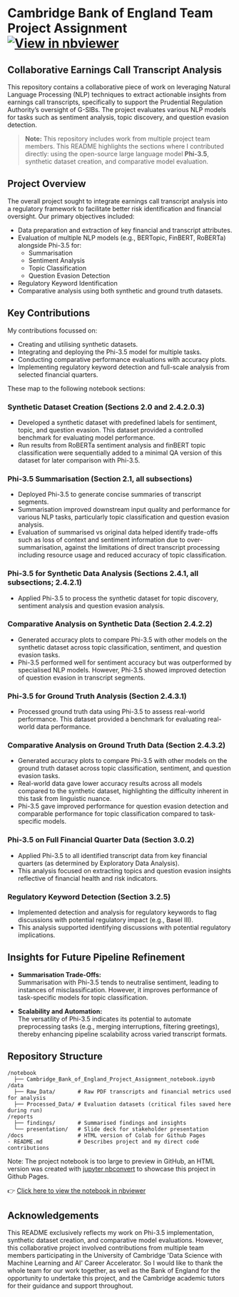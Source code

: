 # Cambridge Bank of England Team Project Assignment          [![View in nbviewer](https://img.shields.io/badge/View%20Notebook%20in-nbviewer-orange)](https://nbviewer.org/github/sian-davies/cam_ds_bank_of_england/blob/main/notebook/Cambridge_Bank_of_England_Project_Assignment_notebook.ipynb)


## Collaborative Earnings Call Transcript Analysis

This repository contains a collaborative piece of work on leveraging Natural Language Processing (NLP) techniques to extract actionable insights from earnings call transcripts, specifically to support the Prudential Regulation Authority’s oversight of G-SIBs. The project evaluates various NLP models for tasks such as sentiment analysis, topic discovery, and question evasion detection.

> **Note:** This repository includes work from multiple project team members. This README highlights the sections where I contributed directly: using the open-source large language model **Phi-3.5**, synthetic dataset creation, and comparative model evaluation.


## Project Overview

The overall project sought to integrate earnings call transcript analysis into a regulatory framework to facilitate better risk identification and financial oversight. Our primary objectives included:
- Data preparation and extraction of key financial and transcript attributes.
- Evaluation of multiple NLP models (e.g., BERTopic, FinBERT, RoBERTa) alongside Phi-3.5 for:
  - Summarisation
  - Sentiment Analysis
  - Topic Classification
  - Question Evasion Detection
- Regulatory Keyword Identification
- Comparative analysis using both synthetic and ground truth datasets.


## Key Contributions
My contributions focussed on:
- Creating and utilising synthetic datasets.
- Integrating and deploying the Phi-3.5 model for multiple tasks.
- Conducting comparative performance evaluations with accuracy plots.
- Implementing regulatory keyword detection and full-scale analysis from selected financial quarters.

These map to the following notebook sections:

### Synthetic Dataset Creation (Sections 2.0 and 2.4.2.0.3)
- Developed a synthetic dataset with predefined labels for sentiment, topic, and question evasion. This dataset provided a controlled benchmark for evaluating model performance. 
- Run results from RoBERTa sentiment analysis and finBERT topic classification were sequentially added to a minimal QA version of this dataset for later comparison with Phi-3.5.

### Phi-3.5 Summarisation (Section 2.1, all subsections)
- Deployed Phi-3.5 to generate concise summaries of transcript segments. 
- Summarisation improved downstream input quality and performance for various NLP tasks, particularly topic classification and question evasion analysis.
- Evaluation of summarised vs original data helped identify trade-offs such as loss of context and sentiment information due to over-summarisation, against the limitations of direct transcript processing including resource usage and reduced accuracy of topic classification.

### Phi-3.5 for Synthetic Data Analysis (Sections 2.4.1, all subsections; 2.4.2.1)
- Applied Phi-3.5 to process the synthetic dataset for topic discovery, sentiment analysis and question evasion analysis.

### Comparative Analysis on Synthetic Data (Section 2.4.2.2)
- Generated accuracy plots to compare Phi-3.5 with other models on the synthetic dataset across topic classification, sentiment, and question evasion tasks. 
- Phi-3.5 performed well for sentiment accuracy but was outperformed by specialised NLP models. However, Phi-3.5 showed improved detection of question evasion in transcript segments.

### Phi-3.5 for Ground Truth Analysis (Section 2.4.3.1)
- Processed ground truth data using Phi-3.5 to assess real-world performance. This dataset provided a benchmark for evaluating real-world data performance.

### Comparative Analysis on Ground Truth Data (Section 2.4.3.2)
- Generated accuracy plots to compare Phi-3.5 with other models on the ground truth dataset across topic classification, sentiment, and question evasion tasks.
- Real-world data gave lower accuracy results across all models compared to the synthetic dataset, highlighting the difficulty inherent in this task from linguistic nuance.
- Phi-3.5 gave improved performance for question evasion detection and comparable performance for topic classification compared to task-specific models.

### Phi-3.5 on Full Financial Quarter Data (Section 3.0.2)
- Applied Phi-3.5 to all identified transcript data from key financial quarters (as determined by Exploratory Data Analysis).
- This analysis focused on extracting topics and question evasion insights reflective of financial health and risk indicators.

### Regulatory Keyword Detection (Section 3.2.5)
- Implemented detection and analysis for regulatory keywords to flag discussions with potential regulatory impact (e.g., Basel III).
- This analysis supported identifying discussions with potential regulatory implications.


## Insights for Future Pipeline Refinement
- **Summarisation Trade-Offs:**  
    Summarisation with Phi-3.5 tends to neutralise sentiment, leading to instances of misclassification. However, it improves performance of task-specific models for topic classification.
  
- **Scalability and Automation:**  
  The versatility of Phi-3.5 indicates its potential to automate preprocessing tasks (e.g., merging interruptions, filtering greetings), thereby enhancing pipeline scalability across varied transcript formats.


## Repository Structure

```
/notebook
  ├── Cambridge_Bank_of_England_Project_Assignment_notebook.ipynb
/data
  ├── Raw_Data/       # Raw PDF transcripts and financial metrics used for analysis
  ├── Processed_Data/ # Evaluation datasets (critical files saved here during run)
/reports
  ├── findings/       # Summarised findings and insights
  └── presentation/   # Slide deck for stakeholder presentation
/docs                 # HTML version of Colab for Github Pages
- README.md           # Describes project and my direct code contributions
```
  Note: The project notebook is too large to preview in GitHub, an HTML version was created with [jupyter nbconvert](https://github.com/jupyter/nbconvert) to showcase this project in Github Pages.

  👉 [Click here to view the notebook in nbviewer](https://nbviewer.org/github/sian-davies/cam_ds_bank_of_england/blob/main/notebook/Cambridge_Bank_of_England_Project_Assignment_notebook.ipynb)


## Acknowledgements

This README exclusively reflects my work on Phi-3.5 implementation, synthetic dataset creation, and comparative model evaluations. However, this collaborative project involved contributions from multiple team members participating in the University of Cambridge 'Data Science with Machine Learning and AI' Career Accelerator. So I would like to thank the whole team for our work together, as well as the Bank of England for the opportunity to undertake this project, and the Cambridge academic tutors for their guidance and support throughout.
